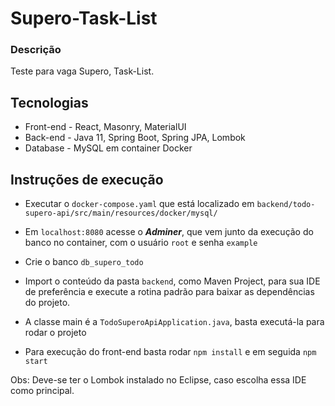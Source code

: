 # Supero-Task-List

### Descrição

Teste para vaga Supero, Task-List.

## Tecnologias

* Front-end - React, Masonry, MaterialUI
* Back-end - Java 11, Spring Boot, Spring JPA, Lombok
* Database - MySQL em container Docker

## Instruções de execução

* Executar o `docker-compose.yaml` que está localizado em `backend/todo-supero-api/src/main/resources/docker/mysql/`
* Em `localhost:8080` acesse o ***Adminer***, que vem junto da execução do banco no container, com o usuário `root` e senha `example`
* Crie o banco `db_supero_todo`
* Import o conteúdo da pasta `backend`, como Maven Project, para sua IDE de preferência e execute a rotina padrão para baixar as dependências do projeto.
* A classe main é a `TodoSuperoApiApplication.java`, basta executá-la para rodar o projeto


* Para execução do front-end basta rodar `npm install` e em seguida `npm start`

Obs: Deve-se ter o Lombok instalado no Eclipse, caso escolha essa IDE como principal.
